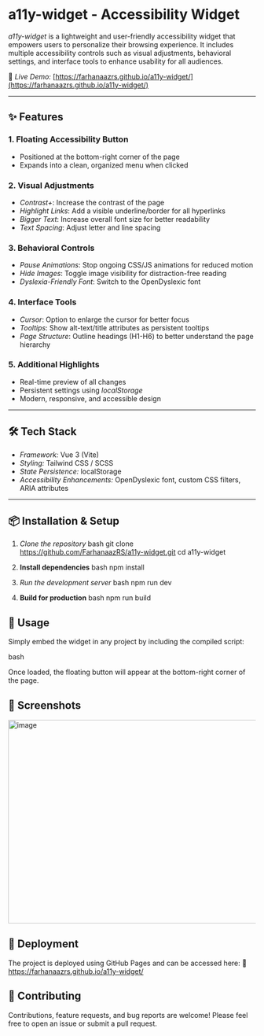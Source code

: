 # a11y-widget - Accessibility Widget

*a11y-widget* is a lightweight and user-friendly accessibility widget that empowers users to personalize their browsing experience. It includes multiple accessibility controls such as visual adjustments, behavioral settings, and interface tools to enhance usability for all audiences.

🔗 *Live Demo:* [https://farhanaazrs.github.io/a11y-widget/](https://farhanaazrs.github.io/a11y-widget/)

---

## ✨ Features

### 1. Floating Accessibility Button  
- Positioned at the bottom-right corner of the page  
- Expands into a clean, organized menu when clicked  

### 2. Visual Adjustments  
- *Contrast+*: Increase the contrast of the page  
- *Highlight Links*: Add a visible underline/border for all hyperlinks  
- *Bigger Text*: Increase overall font size for better readability  
- *Text Spacing*: Adjust letter and line spacing  

### 3. Behavioral Controls  
- *Pause Animations*: Stop ongoing CSS/JS animations for reduced motion  
- *Hide Images*: Toggle image visibility for distraction-free reading  
- *Dyslexia-Friendly Font*: Switch to the OpenDyslexic font  

### 4. Interface Tools  
- *Cursor*: Option to enlarge the cursor for better focus  
- *Tooltips*: Show alt-text/title attributes as persistent tooltips  
- *Page Structure*: Outline headings (H1-H6) to better understand the page hierarchy  

### 5. Additional Highlights  
- Real-time preview of all changes  
- Persistent settings using *localStorage*  
- Modern, responsive, and accessible design  

---

## 🛠 Tech Stack

- *Framework:* Vue 3 (Vite)
- *Styling:* Tailwind CSS / SCSS  
- *State Persistence:* localStorage  
- *Accessibility Enhancements:* OpenDyslexic font, custom CSS filters, ARIA attributes  

---

## 📦 Installation & Setup

1. *Clone the repository*
   bash
   git clone https://github.com/FarhanaazRS/a11y-widget.git
   cd a11y-widget

2. **Install dependencies**
   bash
   npm install

3. *Run the development server*
   bash
   npm run dev

4. **Build for production**
   bash
   npm run build

## 🧩 Usage
Simply embed the widget in any project by including the compiled script:

  bash
  <script src="a11y-widget.js"></script>

Once loaded, the floating button will appear at the bottom-right corner of the page.

## 📸 Screenshots

<img width="960" height="414" alt="image" src="https://github.com/user-attachments/assets/817af933-ace8-4552-a68d-61073304ab94" />

## 🚀 Deployment

The project is deployed using GitHub Pages and can be accessed here:
   🔗 https://farhanaazrs.github.io/a11y-widget/

## 🤝 Contributing

Contributions, feature requests, and bug reports are welcome! Please feel free to open an issue or submit a pull request.
